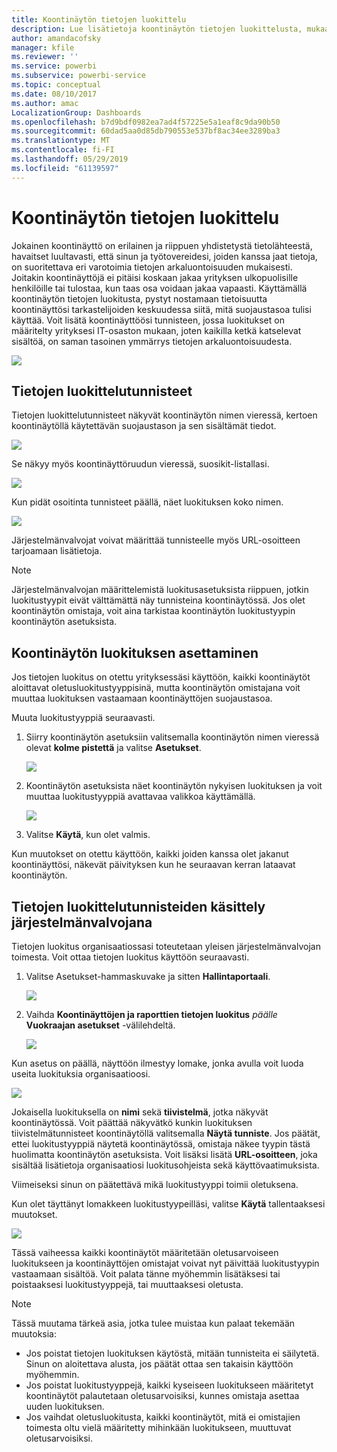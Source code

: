 ```yaml
---
title: Koontinäytön tietojen luokittelu
description: Lue lisätietoja koontinäytön tietojen luokittelusta, mukaan lukien siitä, miten järjestelmänvalvojan tulisi se määrittää ja miten koontinäytön omistajat voivat muuttaa luokitusta.
author: amandacofsky
manager: kfile
ms.reviewer: ''
ms.service: powerbi
ms.subservice: powerbi-service
ms.topic: conceptual
ms.date: 08/10/2017
ms.author: amac
LocalizationGroup: Dashboards
ms.openlocfilehash: b7d9bdf0982ea7ad4f57225e5a1eaf8c9da90b50
ms.sourcegitcommit: 60dad5aa0d85db790553e537bf8ac34ee3289ba3
ms.translationtype: MT
ms.contentlocale: fi-FI
ms.lasthandoff: 05/29/2019
ms.locfileid: "61139597"
---
```

# <a name="dashboard-data-classification"></a>Koontinäytön tietojen luokittelu
Jokainen koontinäyttö on erilainen ja riippuen yhdistetystä tietolähteestä, havaitset luultavasti, että sinun ja työtovereidesi, joiden kanssa jaat tietoja, on suoritettava eri varotoimia tietojen arkaluontoisuuden mukaisesti. Joitakin koontinäyttöjä ei pitäisi koskaan jakaa yrityksen ulkopuolisille henkilöille tai tulostaa, kun taas osa voidaan jakaa vapaasti. Käyttämällä koontinäytön tietojen luokitusta, pystyt nostamaan tietoisuutta koontinäyttösi tarkastelijoiden keskuudessa siitä, mitä suojaustasoa tulisi käyttää. Voit lisätä koontinäyttöösi tunnisteen, jossa luokitukset on määritelty yrityksesi IT-osaston mukaan, joten kaikilla ketkä katselevat sisältöä, on saman tasoinen ymmärrys tietojen arkaluontoisuudesta.

![](media/service-data-classification/dashboard_tagged_as_hbi.png)

## <a name="data-classification-tags"></a>Tietojen luokittelutunnisteet
Tietojen luokittelutunnisteet näkyvät koontinäytön nimen vieressä, kertoen koontinäytöllä käytettävän suojaustason ja sen sisältämät tiedot.

![](media/service-data-classification/tag_next_to_title.png)

Se näkyy myös koontinäyttöruudun vieressä, suosikit-listallasi.

![](media/service-data-classification/tag_on_dashboard_tile.png)

Kun pidät osoitinta tunnisteet päällä, näet luokituksen koko nimen.

![](media/service-data-classification/tag_tooltip.png)

Järjestelmänvalvojat voivat määrittää tunnisteelle myös URL-osoitteen tarjoamaan lisätietoja.

> [!NOTE]
> Järjestelmänvalvojan määrittelemistä luokitusasetuksista riippuen, jotkin luokitustyypit eivät välttämättä näy tunnisteina koontinäytössä. Jos olet koontinäytön omistaja, voit aina tarkistaa koontinäytön luokitustyypin koontinäytön asetuksista.
> 
> 

## <a name="setting-a-dashboards-classification"></a>Koontinäytön luokituksen asettaminen
Jos tietojen luokitus on otettu yrityksessäsi käyttöön, kaikki koontinäytöt aloittavat oletusluokitustyyppisinä, mutta koontinäytön omistajana voit muuttaa luokituksen vastaamaan koontinäyttöjen suojaustasoa.

Muuta luokitustyyppiä seuraavasti.

1. Siirry koontinäytön asetuksiin valitsemalla koontinäytön nimen vieressä olevat **kolme pistettä** ja valitse **Asetukset**.
   
    ![](media/service-data-classification/dashboard_settings.png)
2. Koontinäytön asetuksista näet koontinäytön nykyisen luokituksen ja voit muuttaa luokitustyyppiä avattavaa valikkoa käyttämällä.
   
    ![](media/service-data-classification/classification_setting_dropdown.png)
3. Valitse **Käytä**, kun olet valmis.

Kun muutokset on otettu käyttöön, kaikki joiden kanssa olet jakanut koontinäyttösi, näkevät päivityksen kun he seuraavan kerran lataavat koontinäytön.

## <a name="working-with-data-classification-tags-as-an-admin"></a>Tietojen luokittelutunnisteiden käsittely järjestelmänvalvojana
Tietojen luokitus organisaatiossasi toteutetaan yleisen järjestelmänvalvojan toimesta. Voit ottaa tietojen luokitus käyttöön seuraavasti.

1. Valitse Asetukset-hammaskuvake ja sitten **Hallintaportaali**.
   
    ![](media/service-data-classification/admin_portal_in_settings.png)
2. Vaihda **Koontinäyttöjen ja raporttien tietojen luokitus** *päälle* **Vuokraajan asetukset** -välilehdeltä.
   
    ![](media/service-data-classification/data_classification_switch_location.png)

Kun asetus on päällä, näyttöön ilmestyy lomake, jonka avulla voit luoda useita luokituksia organisaatioosi.

![](media/service-data-classification/blank_classification_form.png)

Jokaisella luokituksella on **nimi** sekä **tiivistelmä**, jotka näkyvät koontinäytössä. Voit päättää näkyvätkö kunkin luokituksen tiivistelmätunnisteet koontinäytöllä valitsemalla **Näytä tunniste**. Jos päätät, ettei luokitustyyppiä näytetä koontinäytössä, omistaja näkee tyypin tästä huolimatta koontinäytön asetuksista. Voit lisäksi lisätä **URL-osoitteen**, joka sisältää lisätietoja organisaatiosi luokitusohjeista sekä käyttövaatimuksista.  

Viimeiseksi sinun on päätettävä mikä luokitustyyppi toimii oletuksena.  

Kun olet täyttänyt lomakkeen luokitustyypeilläsi, valitse **Käytä** tallentaaksesi muutokset.

![](media/service-data-classification/filled_in_classification_form.png)

Tässä vaiheessa kaikki koontinäytöt määritetään oletusarvoiseen luokitukseen ja koontinäyttöjen omistajat voivat nyt päivittää luokitustyypin vastaamaan sisältöä. Voit palata tänne myöhemmin lisätäksesi tai poistaaksesi luokitustyyppejä, tai muuttaaksesi oletusta.  

> [!NOTE]
> Tässä muutama tärkeä asia, jotka tulee muistaa kun palaat tekemään muutoksia:
> 
> * Jos poistat tietojen luokituksen käytöstä, mitään tunnisteita ei säilytetä. Sinun on aloitettava alusta, jos päätät ottaa sen takaisin käyttöön myöhemmin.  
> * Jos poistat luokitustyyppejä, kaikki kyseiseen luokitukseen määritetyt koontinäytöt palautetaan oletusarvoisiksi, kunnes omistaja asettaa uuden luokituksen.  
> * Jos vaihdat oletusluokitusta, kaikki koontinäytöt, mitä ei omistajien toimesta oltu vielä määritetty mihinkään luokitukseen, muuttuvat oletusarvoisiksi.
> 
> 

